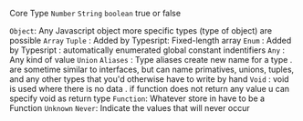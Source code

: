 Core Type 
`Number` 
`String`
`boolean` true or false

`Object`: Any Javascript object more specific types (type of object) are possible
`Array` 
`Tuple` : Added by Typesript: Fixed-length array
`Enum` : Added by Typesript : automatically enumerated global constant indentifiers
`Any` : Any kind of value
`Union` 
`Aliases` : Type aliases create new name for a type . are sometime similar to interfaces, but can name primatives, unions, tuples, and any other types that you'd otherwise have to write by hand 
`Void` : void is used where there is no data . if function does not return any value u can specify void as return type
`Function`: Whatever store in have to be a Function
`Unknown`
`Never`: Indicate the values that will never occur
